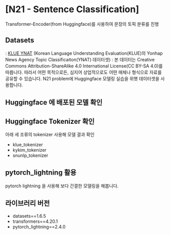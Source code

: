 # [N21 - Sentence Classification]

Transformer-Encoder(from Huggingface)를 사용하여 문장의 토픽 분류를 진행


## Datasets
: [KLUE YNAT](https://huggingface.co/datasets/klue)
(Korean Language Understanding Evaluation(KLUE)의 Yonhap News Agency Topic Classificaiton(YNAT) 데이터셋)
: 본 데이터는 Creative Commons Attribution-ShareAlike 4.0 International License(CC BY-SA 4.0)를 따릅니다. 따라서 어떤 목적으로든, 심지어 상업적으로도 어떤 매체나 형식으로 자료를 공유할 수 있습니다. N21 problem에 Huggingface 모델링 실습을 위햇 데이터셋을 사용합니다.

## Huggingface 에 배포된 모델 확인



## Huggingface Tokenizer 확인
아래 세 조류의 tokenizer 사용해 모델 결과 확인
- klue_tokenizer
- kykim_tokenizer
- snunlp_tokenizer

## pytorch_lightning 활용
pytorch lightning 을 사용해 보다 간결한 모델링을 해봅니다.

## 라이브러리 버전
- datasets==1.6.5
- transformers==4.20.1
- pytorch_lightning==2.4.0
